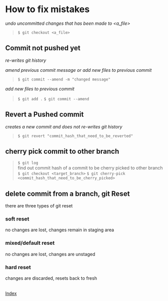 # How to fix mistakes

_undo uncommitted changes that has been made to <a_file>_
> `$ git checkout <a_file>`

## Commit not pushed yet

_re-writes git history_

_amend previous commit message or add new files to previous commit_ 
> `$ git commit --amend -m "changed message"`

_add new files to previous commit_
> `$ git add .`
> `$ git commit --amend`

## Revert a Pushed commit

_creates a new commit and does not re-writes git history_

> `$ git revert "commit_hash_that_need_to_be_reverted"`

## cherry pick commit to other branch
> `$ git log`  
find out commit hash of a commit to be cherry picked to other branch
> `$ git checkout <target_branch>`
> `$ git cherry-pick <commit_hash_that_need_to_be_cherry_picked>`

## delete commit from a branch, git Reset

there are three types of git reset  

### soft reset

no changes are lost, changes remain in staging area  

### mixed/default reset

no changes are lost, changes are unstaged  

### hard reset

changes are discarded, resets back to fresh  

\
[Index][index]

[index]: ../index.md